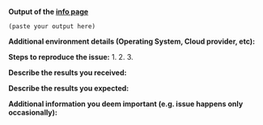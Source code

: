 
**Output of the [info page](https://docs.datadoghq.com/agent/guide/agent-commands/?tab=agentv6#agent-status-and-information)**

```text
(paste your output here)
```

**Additional environment details (Operating System, Cloud provider, etc):**

**Steps to reproduce the issue:**
1.
2.
3.

**Describe the results you received:**


**Describe the results you expected:**


**Additional information you deem important (e.g. issue happens only occasionally):**

